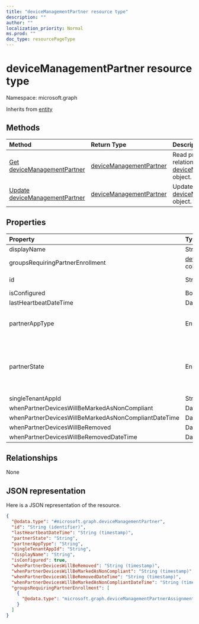 ```yaml
---
title: "deviceManagementPartner resource type"
description: ""
author: ""
localization_priority: Normal
ms.prod: ""
doc_type: resourcePageType
---
```


# deviceManagementPartner resource type


Namespace: microsoft.graph




Inherits from [entity](../resources/entity.md)

## Methods
|Method|Return Type|Description|
|:---|:---|:---|
|[Get deviceManagementPartner](../api/devicemanagementpartner-get.md)|[deviceManagementPartner](../resources/devicemanagementpartner.md)|Read properties and relationships of the [deviceManagementPartner](../resources/devicemanagementpartner.md) object.|
|[Update deviceManagementPartner](../api/devicemanagementpartner-update.md)|[deviceManagementPartner](../resources/devicemanagementpartner.md)|Update the properties of a [deviceManagementPartner](../resources/devicemanagementpartner.md) object.|

## Properties
|Property|Type|Description|
|:---|:---|:---|
|displayName|String||
|groupsRequiringPartnerEnrollment|[deviceManagementPartnerAssignment](../resources/devicemanagementpartnerassignment.md) collection||
|id|String| Inherited from [entity](../resources/entity.md)|
|isConfigured|Boolean||
|lastHeartbeatDateTime|DateTimeOffset||
|partnerAppType|Enumeration| Possible values are: `unknown`, `singleTenantApp`, `multiTenantApp`.|
|partnerState|Enumeration| Possible values are: `unknown`, `unavailable`, `enabled`, `terminated`, `rejected`, `unresponsive`.|
|singleTenantAppId|String||
|whenPartnerDevicesWillBeMarkedAsNonCompliant|DateTimeOffset||
|whenPartnerDevicesWillBeMarkedAsNonCompliantDateTime|DateTimeOffset||
|whenPartnerDevicesWillBeRemoved|DateTimeOffset||
|whenPartnerDevicesWillBeRemovedDateTime|DateTimeOffset||

## Relationships
None

## JSON representation
Here is a JSON representation of the resource.
<!-- {
  "blockType": "resource",
  "keyProperty": "id",
  "@odata.type": "microsoft.graph.deviceManagementPartner",
  "baseType": "microsoft.graph.entity",
  "openType": false
}
-->
``` json
{
  "@odata.type": "#microsoft.graph.deviceManagementPartner",
  "id": "String (identifier)",
  "lastHeartbeatDateTime": "String (timestamp)",
  "partnerState": "String",
  "partnerAppType": "String",
  "singleTenantAppId": "String",
  "displayName": "String",
  "isConfigured": true,
  "whenPartnerDevicesWillBeRemoved": "String (timestamp)",
  "whenPartnerDevicesWillBeMarkedAsNonCompliant": "String (timestamp)",
  "whenPartnerDevicesWillBeRemovedDateTime": "String (timestamp)",
  "whenPartnerDevicesWillBeMarkedAsNonCompliantDateTime": "String (timestamp)",
  "groupsRequiringPartnerEnrollment": [
    {
      "@odata.type": "microsoft.graph.deviceManagementPartnerAssignment"
    }
  ]
}
```

